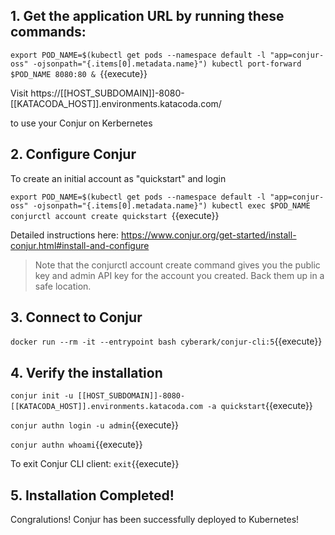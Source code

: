 
## 1. Get the application URL by running these commands:
  `export POD_NAME=$(kubectl get pods --namespace default -l "app=conjur-oss" -ojsonpath="{.items[0].metadata.name}")
  kubectl port-forward $POD_NAME 8080:80 &
  `{{execute}}

Visit https://[[HOST_SUBDOMAIN]]-8080-[[KATACODA_HOST]].environments.katacoda.com/

 to use your Conjur on Kerbernetes

## 2. Configure Conjur
  To create an initial account as "quickstart" and login
  
  `export POD_NAME=$(kubectl get pods --namespace default -l "app=conjur-oss" -ojsonpath="{.items[0].metadata.name}")
  kubectl exec $POD_NAME conjurctl account create quickstart
  `{{execute}}

Detailed instructions here: https://www.conjur.org/get-started/install-conjur.html#install-and-configure

>  Note that the conjurctl account create command gives you the public key and admin API key for the account you created.
>  Back them up in a safe location.

## 3. Connect to Conjur
  `docker run --rm -it --entrypoint bash cyberark/conjur-cli:5`{{execute}}

## 4. Verify the installation
  `conjur init -u [[HOST_SUBDOMAIN]]-8080-[[KATACODA_HOST]].environments.katacoda.com -a quickstart`{{execute}}

  `conjur authn login -u admin`{{execute}}
  
  `conjur authn whoami`{{execute}}
  
  To exit Conjur CLI client:
  `exit`{{execute}}

## 5. Installation Completed!

Congralutions!  Conjur has been successfully deployed to Kubernetes!
